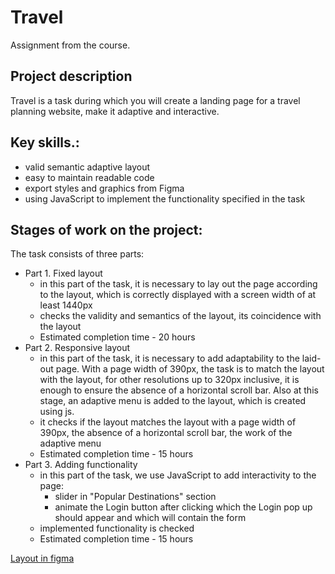 # Travel
Assignment from the course.

## Project description
Travel is a task during which you will create a landing page for a travel planning website, make it adaptive and interactive.

## Key skills.:
- valid semantic adaptive layout
- easy to maintain readable code
- export styles and graphics from Figma
- using JavaScript to implement the functionality specified in the task

## Stages of work on the project:
The task consists of three parts:
- Part 1. Fixed layout
   - in this part of the task, it is necessary to lay out the page according to the layout, which is correctly displayed with a screen width of at least 1440px
   - checks the validity and semantics of the layout, its coincidence with the layout
   - Estimated completion time - 20 hours
- Part 2. Responsive layout
  - in this part of the task, it is necessary to add adaptability to the laid-out page. With a page width of 390px, the task is to match the layout with the layout, for other resolutions up to 320px inclusive, it is enough to ensure the absence of a horizontal scroll bar.
  Also at this stage, an adaptive menu is added to the layout, which is created using js.
  - it checks if the layout matches the layout with a page width of 390px, the absence of a horizontal scroll bar, the work of the adaptive menu
  - Estimated completion time - 15 hours
- Part 3. Adding functionality
   - in this part of the task, we use JavaScript to add interactivity to the page:
      - slider in "Popular Destinations" section
      - animate the Login button after clicking which the Login pop up should appear and which will contain the form
   - implemented functionality is checked
   - Estimated completion time - 15 hours

[Layout in figma](https://www.figma.com/file/BhULVGGIachSAjoBazhP9P/Travel)  
